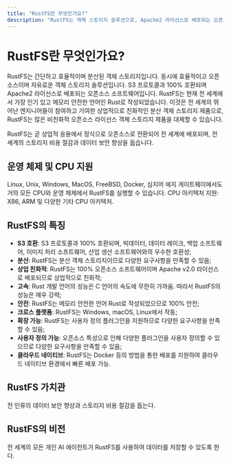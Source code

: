 ```yaml
---
title: "RustFS란 무엇인가요?"
description: "RustFS는 객체 스토리지 솔루션으로, Apache2 라이선스로 배포되는 오픈소스 분산 객체 스토리지입니다."
---
```


# RustFS란 무엇인가요?

RustFS는 간단하고 효율적이며 분산된 객체 스토리지입니다.
동시에 효율적이고 오픈소스이며 자유로운 객체 스토리지 솔루션입니다. S3 프로토콜과 100% 호환되며 Apache2 라이선스로 배포되는 오픈소스 소프트웨어입니다. RustFS는 현재 전 세계에서 가장 인기 있고 메모리 안전한 언어인 Rust로 작성되었습니다.
이것은 전 세계의 뛰어난 엔지니어들이 참여하고 기여한 상업적으로 친화적인 분산 객체 스토리지 제품으로, RustFS는 많은 비친화적 오픈소스 라이선스 객체 스토리지 제품을 대체할 수 있습니다.

RustFS는 곧 상업적 응용에서 정식으로 오픈소스로 전환되어 전 세계에 배포되며, 전 세계의 스토리지 비용 절감과 데이터 보안 향상을 돕습니다.

## 운영 체제 및 CPU 지원

Linux, Unix, Windows, MacOS, FreeBSD, Docker, 심지어 에지 게이트웨이에서도 거의 모든 CPU와 운영 체제에서 RustFS를 실행할 수 있습니다.
CPU 아키텍처 지원: X86, ARM 및 다양한 기타 CPU 아키텍처.

## RustFS의 특징

- **S3 호환**: S3 프로토콜과 100% 호환되며, 빅데이터, 데이터 레이크, 백업 소프트웨어, 이미지 처리 소프트웨어, 산업 생산 소프트웨어와의 우수한 호환성;
- **분산**: RustFS는 분산 객체 스토리지이므로 다양한 요구사항을 만족할 수 있음;
- **상업 친화적**: RustFS는 100% 오픈소스 소프트웨어이며 Apache v2.0 라이선스로 배포되므로 상업적으로 친화적;
- **고속**: Rust 개발 언어의 성능은 C 언어의 속도에 무한히 가까움. 따라서 RustFS의 성능은 매우 강력;
- **안전**: RustFS는 메모리 안전한 언어 Rust로 작성되었으므로 100% 안전;
- **크로스 플랫폼**: RustFS는 Windows, macOS, Linux에서 작동;
- **확장 가능**: RustFS는 사용자 정의 플러그인을 지원하므로 다양한 요구사항을 만족할 수 있음;
- **사용자 정의 가능**: 오픈소스 특성으로 인해 다양한 플러그인을 사용자 정의할 수 있으므로 다양한 요구사항을 만족할 수 있음;
- **클라우드 네이티브**: RustFS는 Docker 등의 방법을 통한 배포를 지원하여 클라우드 네이티브 환경에서 빠른 배포 가능.

## RustFS 가치관

전 인류의 데이터 보안 향상과 스토리지 비용 절감을 돕는다.

## RustFS의 비전

전 세계의 모든 개인 AI 에이전트가 RustFS를 사용하여 데이터를 저장할 수 있도록 한다.
